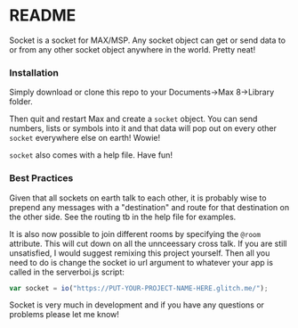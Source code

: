 # README

Socket is a socket for MAX/MSP. Any socket object can get or send data to or from any other socket object anywhere in the world. Pretty neat!

### Installation

Simply download or clone this repo to your Documents→Max 8→Library folder.

Then quit and restart Max and create a `socket` object.  You can send numbers, lists or symbols into it and that data will pop out on every other `socket` everywhere else on earth! Wowie!

`socket` also comes with a help file. Have fun!

### Best Practices

Given that all sockets on earth talk to each other, it is probably wise to prepend any messages with a "destination" and route for that destination on the other side. See the routing tb in the help file for examples. 

It is also now possible to join different rooms by specifying the `@room` attribute. This will cut down on all the unnceessary cross talk. If you are still unsatisfied, I would suggest remixing this project yourself. Then all you need to do is change the socket io url argument to whatever your app is called in the serverboi.js script:

```jsx
var socket = io("https://PUT-YOUR-PROJECT-NAME-HERE.glitch.me/");
```

Socket is very much in development and if you have any questions or problems please let me know!
